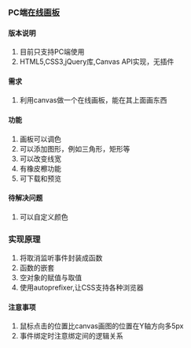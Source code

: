 ### PC端[在线画板](https://shenfeng1945.github.io/Canvas)
#### 版本说明
1. 目前只支持PC端使用
2. HTML5,CSS3,jQuery库,Canvas API实现，无插件
#### 需求
1. 利用canvas做一个在线画板，能在其上面画东西
#### 功能
1. 画板可以调色
2. 可以添加图形，例如三角形，矩形等
3. 可以改变线宽
4. 有橡皮檫功能
5. 可下载和预览
#### 待解决问题
1. 可以自定义颜色
### 实现原理
1. 将取消监听事件封装成函数
2. 函数的嵌套
3. 空对象的赋值与取值
4. 使用autoprefixer,让CSS支持各种浏览器
#### 注意事项
1. 鼠标点击的位置比canvas画图的位置在Y轴方向多5px
2. 事件绑定时注意绑定间的逻辑关系
